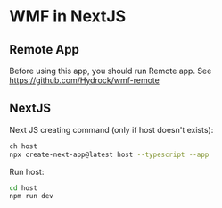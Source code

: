 # WMF in NextJS

## Remote App

Before using this app, you should run Remote app. See <https://github.com/Hydrock/wmf-remote>

## NextJS

Next JS creating command (only if host doesn't exists):

```sh
ch host
npx create-next-app@latest host --typescript --app
```

Run host:

```sh
cd host
npm run dev
```


